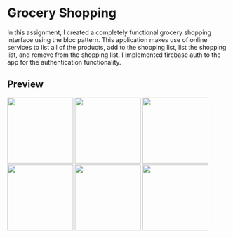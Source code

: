 # Grocery Shopping

In this assignment, I created a completely functional grocery shopping interface using the bloc pattern. This application makes use of online services to list all of the products, add to the shopping list, list the shopping list, and remove from the shopping list. I implemented firebase auth to the app for the authentication functionality.

## Preview

<img src="https://github.com/onurmelikoglu/Flutter_Bootcamp_Techcareer/assets/60974044/460d888c-ad8d-4ae9-a4b0-a09bbc882516" width="150">
<img src="https://github.com/onurmelikoglu/Flutter_Bootcamp_Techcareer/assets/60974044/eae8e393-4f2f-453a-8d44-35a65fe3c005" width="150">
<img src="https://github.com/onurmelikoglu/Flutter_Bootcamp_Techcareer/assets/60974044/17b201b9-e0a0-42d8-81c2-3837683a7b35" width="150">
<img src="https://github.com/onurmelikoglu/Flutter_Bootcamp_Techcareer/assets/60974044/f4f512ec-6f74-41b7-a43f-f2992a7f468f" width="150">
<img src="https://github.com/onurmelikoglu/Flutter_Bootcamp_Techcareer/assets/60974044/f5098e0f-c1fe-4509-8fcd-90575d021ef0" width="150">
<img src="https://github.com/onurmelikoglu/Flutter_Bootcamp_Techcareer/assets/60974044/a67eda07-501b-43ea-9c2a-4c2f48ad5baf" width="150">
